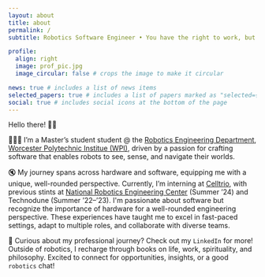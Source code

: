 ```yaml
---
layout: about
title: about
permalink: /
subtitle: Robotics Software Engineer • You have the right to work, but never to the fruits of work ✅•

profile:
  align: right
  image: prof_pic.jpg
  image_circular: false # crops the image to make it circular

news: true # includes a list of news items
selected_papers: true # includes a list of papers marked as "selected={true}"
social: true # includes social icons at the bottom of the page
---
```

Hello there! 👋🏻

👩🏻‍💻 I’m a Master’s student student @ the <a href="https://www.wpi.edu/academics/departments/robotics-engineering">Robotics Engineering Department</a>, <a href="https://wpi.edu">Worcester Polytechnic Institue (WPI)</a>, 
driven by a passion for crafting software that enables robots to see, sense, and navigate their worlds. 

🔇 My journey spans across hardware and software, equipping me with a unique, well-rounded perspective. Currently, I’m interning at [Celltrio](https://celltrio.com/), with previous stints at [National Robotics Engineering Center](https://www.nrec.ri.cmu.edu/) (Summer ’24) 
and Technodune (Summer ’22–’23). I'm passionate about software but recognize the importance of hardware for a well-rounded engineering perspective. These experiences have taught me to excel in fast-paced settings, adapt to multiple roles, and collaborate with diverse teams.

🔭 Curious about my professional journey? Check out my `LinkedIn` for more! Outside of robotics, I recharge through books on life, work, spirituality, and philosophy.
Excited to connect for opportunities, insights, or a good `robotics` chat!
